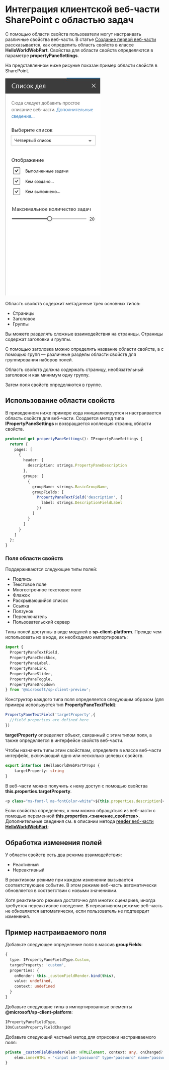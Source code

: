 # <a name="integrate-your-sharepoint-client-side-web-part-with-the-property-pane"></a>Интеграция клиентской веб-части SharePoint с областью задач

С помощью области свойств пользователи могут настраивать различные свойства веб-части. В статье [Создание первой веб-части](../get-started/build-a-hello-world-web-part) рассказывается, как определить область свойств в классе **HelloWorldWebPart**. Свойства для области свойств определяются в параметре **propertyPaneSettings**.

На представленном ниже рисунке показан пример области свойств в SharePoint.

![Пример области свойств](../../../../images/property-pane-example.png)

Область свойств содержит метаданные трех основных типов:

* Страницы
* Заголовок
* Группы

Вы можете разделять сложные взаимодействия на страницы. Страницы содержат заголовки и группы.

С помощью заголовка можно определить название области свойств, а с помощью групп — различные разделы области свойств для группирования наборов полей. 

Область свойств должна содержать страницу, необязательный заголовок и как минимум одну группу.

Затем поля свойств определяются в группе. 

## <a name="using-the-property-pane"></a>Использование области свойств

В приведенном ниже примере кода инициализируется и настраивается область свойств для веб-части. Создается метод типа **IPropertyPaneSettings** и возвращается коллекция страниц области свойств.

```ts
protected get propertyPaneSettings(): IPropertyPaneSettings {
  return {
    pages: [
      {
        header: {
          description: strings.PropertyPaneDescription
        },
        groups: [
          {
            groupName: strings.BasicGroupName,
            groupFields: [
              PropertyPaneTextField('description', {
                label: strings.DescriptionFieldLabel
              })
            ]
          }
        ]
      }
    ]
  };
}
```

### <a name="property-pane-fields"></a>Поля области свойств

Поддерживаются следующие типы полей:

* Подпись
* Текстовое поле
* Многострочное текстовое поле
* Флажок
* Раскрывающийся список
* Ссылка
* Ползунок
* Переключатель
* Пользовательский сервер

Типы полей доступны в виде модулей в **sp-client-platform**. Прежде чем использовать их в коде, их необходимо импортировать:

```ts
import {
  PropertyPaneTextField,
  PropertyPaneCheckbox,
  PropertyPaneLabel,
  PropertyPaneLink,
  PropertyPaneSlider,
  PropertyPaneToggle,
  PropertyPaneDropdown
} from '@microsoft/sp-client-preview';
```

Конструктор каждого типа поля определяется следующим образом (для примера используется тип **PropertyPaneTextField**):

```ts
PropertyPaneTextField('targetProperty',{
  //field properties are defined here
})
```

**targetProperty** определяет объект, связанный с этим типом поля, а также определяется в интерфейсе свойств веб-части.

Чтобы назначить типы этим свойствам, определите в классе веб-части интерфейс, включающий одно или несколько целевых свойств.

```ts
export interface IHelloWorldWebPartProps {
    targetProperty: string
}
```

В веб-части можно получить к нему доступ с помощью свойства **this.properties.targetProperty**.

```ts
<p class="ms-font-l ms-fontColor-white">${this.properties.description}</p>
```

Если свойства определены, к ним можно обращаться из веб-части с помощью переменной **this.properties.<значение_свойства>**. Дополнительные сведения см. в описании метода [**render** веб-части **HelloWorldWebPart**](../get-started/build-a-hello-world-web-part#web-part-render-method):

## <a name="handling-field-changes"></a>Обработка изменения полей

У области свойств есть два режима взаимодействия:

* Реактивный
* Нереактивный

В реактивном режиме при каждом изменении вызывается соответствующее событие. В этом режиме веб-часть автоматически обновляется в соответствии с новыми значениями.

Хотя реактивного режима достаточно для многих сценариев, иногда требуется нереактивное поведение. В нереактивном режиме веб-часть не обновляется автоматически, если пользователь не подтвердит изменения.

## <a name="custom-field-example"></a>Пример настраиваемого поля

Добавьте следующее определение поля в массив **groupFields**:

```ts
{
  type: IPropertyPaneFieldType.Custom,
  targetProperty: 'custom',
  properties: {
    onRender: this._customFieldRender.bind(this),
    value: undefined,
    context: undefined
  }
}
```

Добавьте следующие типы в импортированные элементы **@microsoft/sp-client-platform**:

```ts
IPropertyPaneFieldType,
IOnCustomPropertyFieldChanged
```

Добавьте следующий частный метод для отрисовки настраиваемого поля:

```ts
private _customFieldRender(elem: HTMLElement, context: any, onChanged?: IOnCustomPropertyFieldChanged): void {
    elem.innerHTML = '<input id="password" type="password" name="password" class="ms-TextField-field">';
}
```
